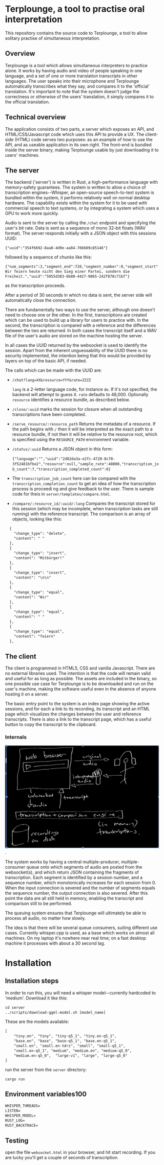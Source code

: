 # Terplounge, a tool to practise oral interpretation

This repository contains the source code to Terplounge, a tool to allow solitary practise of simultaneous interpretation.

## Overview

Terplounge is a tool which allows simultaneous interpreters to practice alone. It works by having audio and video of people speaking in one language, and a set of one or more translation transcripts in other languages. The user speaks into their microphone and Terplounge automatically transcribes what they say, and compares it to the 'official' translation. It's important to note that the system doesn't judge the correctness or otherwise of the users' translation, it simply compares it to the official translation.

## Technical overview

The application consists of two parts, a server which exposes an API, and HTML/CSS/Javascript code which uses this API to provide a UX. The client-side (HTML) code serves two purposes: as an example of how to use the API, and as useable application in its own right. The front-end is bundled inside the server binary, making Terplounge usable by just downloading it to users' machines.

## The server

The backend ('server') is written in Rust, a high-performance language with memory-safety guarantees. The system is written to allow a choice of transcription engines--Whisper, an open-source speech-to-text system is bundled within the system, it performs relatively well on normal desktop hardware. The capability exists within the system for it to be used with commercial speech to text systems, or by integrating a system which uses a GPU to work more quickly.

Audio is sent to the server by calling the `/chat` endpoint and specifying the user's bit rate. Data is sent as a sequence of mono 32-bit floats (WAV format). The server responds initially with a JSON object with this sessions UUID:

```
{"uuid":"354f6692-8aa8-4d9e-aa84-766689c85146"}
```

followed by a sequence of chunks like this:
```
{"num_segments":3,"segment_end":720,"segment_number":0,"segment_start":0,"sequence_number":1,"translation":" Wir feiern heute nicht den Sieg einer Partei, sondern die Freiheit.","uuid":"5055d383-6b80-4427-9865-242f878c71bf"}
```
as the transcription proceeds.

After a period of 30 seconds in which no data is sent, the server side will automatically close the connection.

There are fundamentally two ways to use the server, although one doesn't need to choose one or the other. In the first, transcriptions are created which can be used to build up a library for users to practice with. In the second, the transcription is compared with a reference and the differences between the two are returned. In both cases the transcript itself and a WAV file of the user's audio are stored on the machine hosting the server.

In all cases the UUID returned by the websocket is used to identify the session. Apart from the inherent unguessability of the UUID there is no security implemented, the intention being that this would be provided by layers on top of the basic API, if needed.

The calls which can be made with the UUID are:

- `/chat?lang=XX&resource=YYY&rate=ZZZZ`

	`lang` is a 2-letter language code, for instance `de`. If it's not specified, the backend will attempt to guess it. `rate` defaults to 48,000. Optionally `resource` identifies a resource bundle, as described below.

- `/close/:uuid`
  marks the session for closure when all outstanding transcriptions have been completed.

- `/serve_resource/:resource_path`
	Returns the metadata of a resource. If the path begins with `/` then it will be interpreted as the exact path to a resource bundle, if not then it will be relative to the resource root, which is specified using the `RESOURCE_PATH` environment variable.

- `/status/:uuid`
Returns a JSON object in this form:

	```{"language":"","uuid":"2d82da3a-e2fc-4728-8c78-3f52481bfbe2","resource":null,"sample_rate":48000,"transcription_job_count":7,"transcription_completed_count":0}```

- The `transcription_job_count` here can be compared with the `transcription_completion_count` to get an idea of how the transcription process is proceedi
ng and give feedback to the user. There is sample code for theis in `server/templates/compare.html`.

- `/compare/:resource_id/:uuid/:lang`
Compares the transcript stored for this session (which may be incomplete, when transcription tasks are still running) with the reference transcript. The comparison is an array of objects, looking like this:

```
  {
    "change_type": "delete",
    "content": " "
  },
  {
    "change_type": "insert",
    "content": "Mitbürger!"
  },
  {
    "change_type": "insert",
    "content": "\n\n"
  },
  {
    "change_type": "equal",
    "content": "Wir"
  },
  {
    "change_type": "equal",
    "content": " "
  },
  {
    "change_type": "equal",
    "content": "feiern"
  },

```

## The client

The client is programmed in HTML5, CSS and vanilla Javascript. There are no external libraries used. The intention is that the code will remain valid and useful for as long as possible. The assets are included in the binary, so one possible use case for Terplounge is to be downloaded and run on the user's machine, making the software useful even in the absence of anyone hosting it on a server.

The basic entry point to the system is an index page showing the active sessions, and for each a link to its recording, its transcript and an HTML page which visualizes the changes between the user and reference transcripts. There is also a link to the transcript page, which has a useful button to copy the transcript to the clipboard.

### Internals

![Architecture diagram](/doc/img/architecture.png "The Terploung architecture").

The system works by having a central multiple-producer, multiple-consumer queue onto which segments of audio are posted from the websocket(s), and which return JSON containing the fragments of transcription. Each segment is identified by a session number, and a sequence number, which monotonically increases for each session from 0. When the input connection is severed and the number of segments equals the sequence number, the output connection is also severed. After this point the data are all still held in memory, enabling the transcript and comparison still to be performed.

The queuing system ensures that Terplounge will ultimately be able to process all audio, no matter how slowly.

The idea is that there will be several queue consumers, suiting different use cases. Currently whisper.cpp is used, as a base which works on almost all machines. On my laptop it's nowhere near real time; on a fast desktop machine it processes with about a 30 second lag.

# Installation

## Installation steps

In order to run this, you will need a whisper model--currently hardcoded to 'medium'. Download it like this:

```
cd server
../scripts/download-ggml-model.sh [model_name]
```

These are the models available:

```
[
    "tiny.en", "tiny", "tiny-q5_1", "tiny.en-q5_1",
    "base.en", "base", "base-q5_1", "base.en-q5_1",
    "small.en", "small.en-tdrz", "small", "small-q5_1",
    "small.en-q5_1", "medium", "medium.en", "medium-q5_0",
    "medium.en-q5_0",  "large-v1", "large", "large-q5_0"
]
```

run the server from the `server` directory:

```
cargo run
```

## Environment variables100

```
WHISPER_THREADS=
LISTEN=
WHISPER_MODEL=
RUST_LOG=
RUST_BACKTRACE=
```

## Testing

open the file `websocket.html` in your browser, and hit start recording. If you are lucky you'll get a couple of seconds of transcription.
